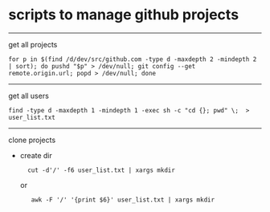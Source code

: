 # scripts to manage github projects

---

get all projects

    for p in $(find /d/dev/src/github.com -type d -maxdepth 2 -mindepth 2 | sort); do pushd "$p" > /dev/null; git config --get remote.origin.url; popd > /dev/null; done


---

get all users

    find -type d -maxdepth 1 -mindepth 1 -exec sh -c "cd {}; pwd" \;  > user_list.txt


---

clone projects

- create dir

        cut -d'/' -f6 user_list.txt | xargs mkdir

    or

         awk -F '/' '{print $6}' user_list.txt | xargs mkdir


